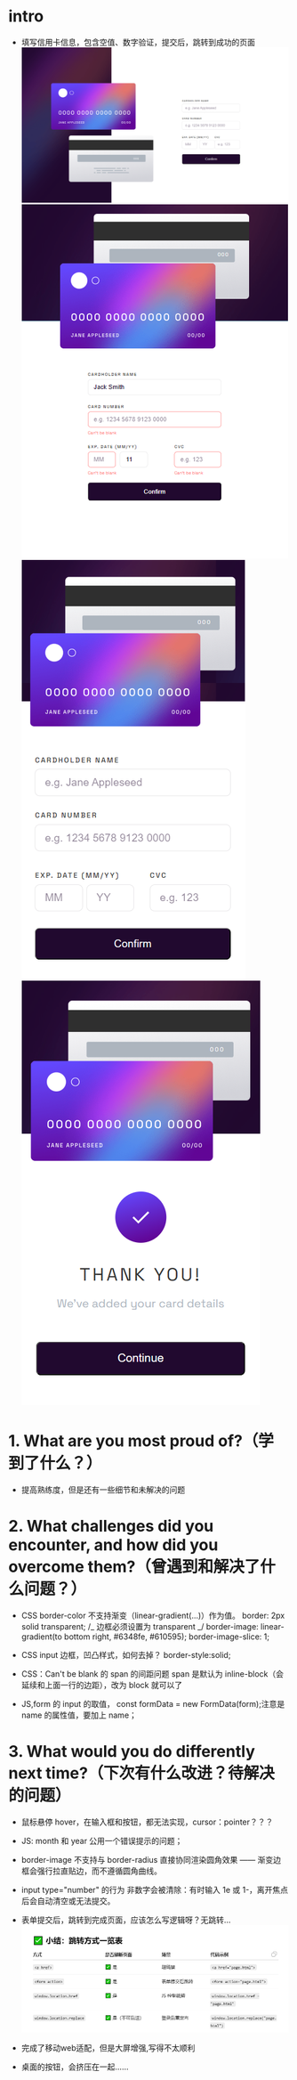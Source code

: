 # intro
- 填写信用卡信息，包含空值、数字验证，提交后，跳转到成功的页面
![alt text](./images/screenshort_desktop.png)
![alt text](./images/screenshort_pad_active.png)
![alt text](./images/screenshort_mobile.png)
![alt text](./images/screenshort_mobile_complete.png)

# 1. What are you most proud of?（学到了什么？）
- 提高熟练度，但是还有一些细节和未解决的问题

# 2. What challenges did you encounter, and how did you overcome them?（曾遇到和解决了什么问题？）

- CSS border-color 不支持渐变（linear-gradient(...)）作为值。
  border: 2px solid transparent; /_ 边框必须设置为 transparent _/
  border-image: linear-gradient(to bottom right, #6348fe, #610595);
  border-image-slice: 1;
- CSS input 边框，凹凸样式，如何去掉？
  border-style:solid;
- CSS：Can't be blank 的 span 的间距问题
  span 是默认为 inline-block（会延续和上面一行的边距），改为 block 就可以了

- JS,form 的 input 的取值， const formData = new FormData(form);注意是 name 的属性值，要加上 name；

# 3. What would you do differently next time?（下次有什么改进？待解决的问题）

- 鼠标悬停 hover，在输入框和按钮，都无法实现，cursor：pointer？？？
- JS: month 和 year 公用一个错误提示的问题；
- border-image 不支持与 border-radius 直接协同渲染圆角效果 —— 渐变边框会强行拉直贴边，而不遵循圆角曲线。
- input type="number" 的行为
  非数字会被清除：有时输入 1e 或 1-，离开焦点后会自动清空或无法提交。
- 表单提交后，跳转到完成页面，应该怎么写逻辑呀？无跳转…
![alt text](./images/跳转方式.png)

- 完成了移动web适配，但是大屏增强,写得不太顺利
- 桌面的按钮，会挤压在一起……

